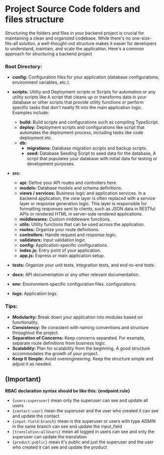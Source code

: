 # Project Source Code folders and files structure

Structuring the folders and files in your backend project is crucial for maintaining a clean and organized codebase. While there's no one-size-fits-all solution, a well-thought-out structure makes it easier for developers to understand, maintain, and scale the application. Here's a common approach for structuring a backend project

### Root Directory:

- **config:** Configuration files for your application (database configurations, environment variables, etc.).
- **scripts:**
  Utility and Deployment scripts or Scripts for automation or any utility scripts like A script that cleans up or transforms data in your database or other scripts that provide utility functions or perform specific tasks that don't neatly fit into the main application logic. Examples include:

  - **build:** Build scripts and configurations such as compiling TypeScript.
  - **deploy:** Deployment scripts and configurations like script that automates the deployment process, including tasks like code deployment etc.
  - **db:**
    - **migrations:** Database migration scripts and backup scripts.
    - **seed:** Database Seeding Script to seed data for the database, A script that populates your database with initial data for testing or development purposes.

- **src:**
  - **api:** Define your API routes and controllers here.
  - **models:** Database models and schema definitions.
  - **views / services:** Business logic and application services. In a backend application, the _view_ layer is often replaced with a service layer or response generation logic. This layer is responsible for formatting responses sent to clients, such as JSON data in RESTful APIs or rendered HTML in server-side rendered applications.
  - **middlewares:** Custom middleware functions.
  - **utils:** Utility functions that can be used across the application.
  - **routes:** Organize your route definitions.
  - **controllers:** Handle request and response logic.
  - **validators:** Input validation logic.
  - **config:** Application-specific configurations.
  - **index.js:** Entry point of your application.
  - **app.js:** Express or main application setup.
- **tests:** Organize your unit tests, integration tests, and end-to-end tests.
- **docs:** API documentation or any other relevant documentation.
- **env:** Environment-specific configuration files.
  configurations.
- **logs:** Application logs.

### Tips:

- **Modularity:** Break down your application into modules based on functionality.
- **Consistency:** Be consistent with naming conventions and structure throughout the project.
- **Separation of Concerns:** Keep concerns separated. For example, separate route definitions from business logic.
- **Scalability:** Plan for scalability from the beginning. A good structure accommodates the growth of your project.
- **Keep It Simple:** Avoid overengineering. Keep the structure simple and adjust it as needed.

## (Important)

**RBAC declaration syntax should be like this: {endpoint:rule}**

- `{users:superuser}` mean only the superuser can see and update all users
- `{contact:user}` mean the superuser and the user who created it can see and update the contact
- `{input-field:branch}` mean is the superuser or users with type ADMIN in the same branch can see and update the input_field
- `{translation:allUsers}` mean all logged in users can see and only the superuser can update the translation
- `{product:public}` mean it's public and just the superuser and the user who created it can see and update the product
